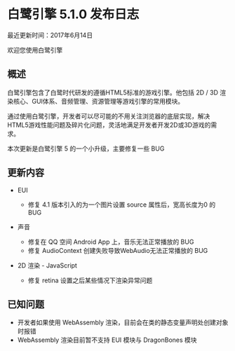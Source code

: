 白鹭引擎 5.1.0 发布日志
===============================


最近更新时间：2017年6月14日


欢迎您使用白鹭引擎

## 概述

白鹭引擎包含了白鹭时代研发的遵循HTML5标准的游戏引擎。他包括 2D / 3D 渲染核心、GUI体系、音频管理、资源管理等游戏引擎的常用模块。

通过使用白鹭引擎，开发者可以尽可能的不用关注浏览器的底层实现，解决HTML5游戏性能问题及碎片化问题，灵活地满足开发者开发2D或3D游戏的需求。

本次更新是白鹭引擎 5 的一个小升级，主要修复一些 BUG

## 更新内容

* EUI
    * 修复 4.1 版本引入的为一个图片设置 source 属性后，宽高长度为0 的BUG

* 声音
    * 修复在 QQ 空间 Android App 上，音乐无法正常播放的 BUG
    * 修复 AudioContext 创建失败导致WebAudio无法正常播放的 BUG

* 2D 渲染 - JavaScript
    * 修复 retina 设置之后某些情况下渲染异常问题

## 已知问题

* 开发者如果使用 WebAssembly 渲染，目前会在类的静态变量声明处创建对象时报错
* WebAssembly 渲染目前暂不支持 EUI 模块与 DragonBones 模块
